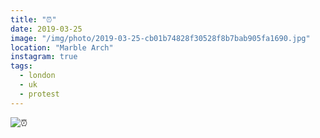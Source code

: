 ```yaml
---
title: "⏰"
date: 2019-03-25
image: "/img/photo/2019-03-25-cb01b74828f30528f8b7bab905fa1690.jpg"
location: "Marble Arch"
instagram: true
tags:
  - london
  - uk
  - protest
---
```


![⏰](/img/photo/2019-03-25-cb01b74828f30528f8b7bab905fa1690.jpg)
